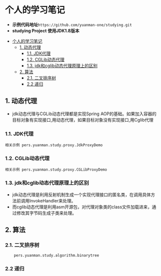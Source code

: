 
# 个人的学习笔记

- **示例代码地址**`https://github.com/yuanman-one/studying.git`
- **studying Project 使用JDK1.8版本**

<!-- @import "[TOC]" {cmd="toc" depthFrom=1 depthTo=6 orderedList=false} -->

<!-- code_chunk_output -->

- [个人的学习笔记](#个人的学习笔记)
    - [1. 动态代理](#1-动态代理)
        - [1.1. JDK代理](#11-jdk代理)
        - [1.2. CGLib动态代理](#12-cglib动态代理)
        - [1.3. jdk和cglib动态代理原理上的区别](#13-jdk和cglib动态代理原理上的区别)
    - [2. 算法](#2-算法)
        - [2.1. 二叉排序树](#21-二叉排序树)
        - [2.2 递归](#22-递归)

<!-- /code_chunk_output -->

## 1. 动态代理

- jdk动态代理与CGLib动态代理都是实现Spring AOP的基础。如果加入容器的目标对象有实现接口,用动态代理，如果目标对象没有实现接口,用Cglib代理

### 1.1. JDK代理

    相关示例 pers.yuanman.study.proxy.JdkProxyDemo 

### 1.2. CGLib动态代理

    相关示例 pers.yuanman.study.proxy.CGLibProxyDemo

### 1.3. jdk和cglib动态代理原理上的区别

- jdk动态代理是利用反射机制生成一个实现代理接口的匿名类，在调用具体方法前调用InvokeHandler来处理。
- 而cglib动态代理是利用asm开源包，对代理对象类的class文件加载进来，通过修改其字节码生成子类来处理。

## 2. 算法

### 2.1. 二叉排序树

        pers.yuanman.study.algorithm.binarytree

### 2.2 递归
